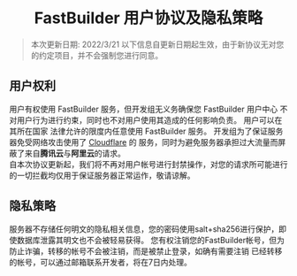 # <center>FastBuilder 用户协议及隐私策略</center>
> 本次更新日期: 2022/3/21
以下信息自更新日期起生效，由于新协议无对您的约定项目，并不会强制您进行同意。
## 用户权利
用户有权使用 FastBuilder 服务，但开发组无义务确保您
FastBuilder 用户中心 不对用户行为进行约束，同时也不对用户使用其造成的任何影响负责。 用户可以在其所在国家
法律允许的限度内任意使用 FastBuilder 服务。 开发组为了保证服务器免受网络攻击使用了 [Cloudflare](https://cloudflare.com) 的
服务，同时为避免服务器承担过大流量而屏蔽了来自**腾讯云**与**阿里云**的请求。  
自本次协议更新起，我们将不再对用户帐号进行封禁操作，对您的请求所可能进行的一切拦截均仅用于保证服务器正常运作，敬请谅解。
## 隐私策略
服务器不存储任何明文的隐私相关信息，您的密码使用salt+sha256进行保护，即使数据库泄露其明文也不会被轻易获得。
您有权注销您的FastBuilder帐号，但为防止诈骗，转移的帐号不会被注销，而是被禁止登录，如确有需要注销
已经转移的帐号，可以通过邮箱联系开发者，将在7日内处理。
